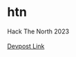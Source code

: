 # htn
Hack The North 2023 <br><br>
[Devpost Link](https://devpost.com/software/eyenote?ref_content=user-portfolio&ref_feature=in_progress) <br><br>
